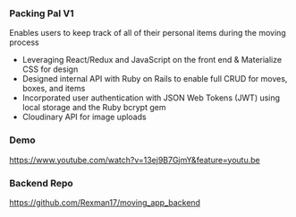 ### Packing Pal V1
Enables users to keep track of all of their personal items during the moving process
+ Leveraging React/Redux and JavaScript on the front end & Materialize CSS for design
+ Designed internal API with Ruby on Rails to enable full CRUD for moves, boxes, and items
+ Incorporated user authentication with JSON Web Tokens (JWT) using local storage and the Ruby bcrypt gem
+ Cloudinary API for image uploads

### Demo
https://www.youtube.com/watch?v=13ej9B7GjmY&feature=youtu.be

### Backend Repo
https://github.com/Rexman17/moving_app_backend
